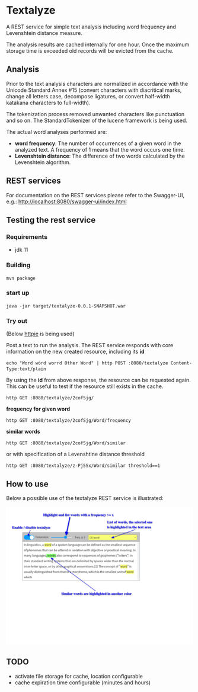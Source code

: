 # Textalyze

A REST service for simple text analysis including word frequency and Levenshtein distance measure. 

The analysis results are cached internally for one hour. Once the maximum storage time is exceeded old records will be evicted from the cache. 

## Analysis

Prior to the text analysis characters are normalized in accordance with the Unicode Standard Annex #15 (convert characters with diacritical marks, change all letters case, decompose ligatures, or convert half-width katakana characters to full-width). 

The tokenization process removed unwanted characters like punctuation and so on. The StandardTokenizer of the lucene framework is being used.

The actual word analyses performed are:

* **word frequency**: The number of occurrences of a given word in the analyzed text. A frequency of 1 means that the word occurs one time.
* **Levenshtein distance**: The difference of two words calculated by the Levenshtein algorithm.

## REST services

For documentation on the REST services please refer to the Swagger-UI, e.g.: [http://localhost:8080/swagger-ui/index.html](http://localhost:8080/swagger-ui/index.html)

## Testing the rest service 

### Requirements

* jdk 11

### Building 

~~~
mvn package
~~~

### start up

~~~
java -jar target/textalyze-0.0.1-SNAPSHOT.war
~~~

### Try out

(Below [httpie](https://httpie.io/) is being used)

Post a text to run the analysis. The REST service responds with core information on the new created resource, including its **id**

~~~
echo "Word wörd worrd Other Word" | http POST :8080/textalyze Content-Type:text/plain
~~~

By using the **id** from above response, the resource can be requested again. 
This can be useful to test if the resource still exists in the cache. 

~~~
http GET :8080/textalyze/2cofSjg/ 
~~~

**frequency for given word**

~~~
http GET :8080/textalyze/2cofSjg/Word/frequency  
~~~

**similar words**

~~~
http GET :8080/textalyze/2cofSjg/Word/similar 
~~~

or with specification of a Levenshtine distance threshold

~~~
http GET :8080/textalyze/z-Pj5Sx/Word/similar threshold==1   
~~~

## How to use

Below a possible use of the textalyze REST service is illustrated:

![](ui-suggestion.png)

## TODO

* activate file storage for cache, location configurable
* cache expiration time configurable (minutes and hours)
  
